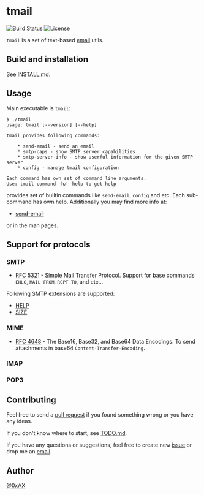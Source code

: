 tmail
========

[![Build Status](https://travis-ci.org/0xAX/tmail.svg?branch=master)](https://travis-ci.org/0xAX/tmail) [![License](https://img.shields.io/badge/License-BSD%203--Clause-blue.svg)](https://opensource.org/licenses/BSD-3-Clause)
 
`tmail` is a set of text-based [email](https://en.wikipedia.org/wiki/Email) utils.

## Build and installation

See [INSTALL.md](https://github.com/0xAX/tmail/blob/master/Documentation/INSTALL.md).

## Usage

Main executable is `tmail`:

```
$ ./tmail 
usage: tmail [--version] [--help]

tmail provides following commands:

    * send-email - send an email
    * smtp-caps - show SMTP server capabilities
    * smtp-server-info - show userful information for the given SMTP server
    * config - manage tmail configuration

Each command has own set of command line arguments.
Use: tmail command -h/--help to get help
```

provides set of builtin commands like `send-email`, `config` and etc.
Each sub-command has own help. Additionally you may find more info at:

  * [send-email](https://github.com/0xAX/tmail/blob/master/Documentation/send-email.md)

or in the man pages.

## Support for protocols

### SMTP

  * [RFC 5321](https://github.com/0xAX/tmail/blob/master/rfc/rfc-5321.txt) - Simple Mail Transfer Protocol. Support for base commands `EHLO`, `MAIL FROM`, `RCPT TO`, and etc...

Following SMTP extensions are supported:

  * [HELP](https://tools.ietf.org/html/rfc5321#section-4.1.1.8)
  * [SIZE](https://tools.ietf.org/html/rfc1870)

### MIME

  * [RFC 4648](https://github.com/0xAX/tmail/blob/master/rfc/rfc-4648.txt) - The Base16, Base32, and Base64 Data Encodings. To send attachments in base64 `Content-Transfer-Encoding`.

### IMAP

### POP3

## Contributing

Feel free to send a [pull request](https://help.github.com/articles/about-pull-requests/) if you found something wrong or you have any ideas.

If you don't know where to start, see [TODO.md](https://github.com/0xAX/tmail/blob/master/TODO.md).

If you have any questions or suggestions, feel free to create new [issue](https://github.com/0xAX/tmail/issues/new) or drop me an [email](mailto:kuleshovmail@gmail.com).

## Author

[@0xAX](https://twitter.com/0xAX)